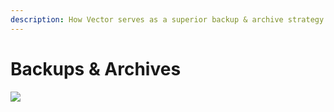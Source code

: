 ```yaml
---
description: How Vector serves as a superior backup & archive strategy
---
```


# Backups & Archives

![][assets.backups]


[assets.backups]: ../assets/backups.svg
